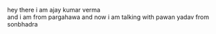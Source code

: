 hey there i am ajay kumar verma  
and i am from pargahawa 
and now i am talking with pawan yadav from sonbhadra
